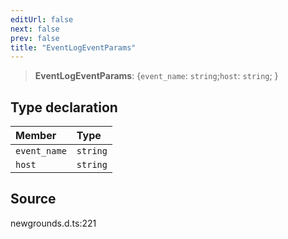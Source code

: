 ```yaml
---
editUrl: false
next: false
prev: false
title: "EventLogEventParams"
---
```


> **EventLogEventParams**: \{`event_name`: `string`;`host`: `string`;  }

## Type declaration

| Member | Type |
| :------ | :------ |
| `event_name` | `string` |
| `host` | `string` |

## Source

newgrounds.d.ts:221
